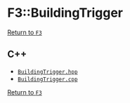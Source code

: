 # F3::BuildingTrigger

[Return to `F3`](/docs/F3.md)

## C++

- [`BuildingTrigger.hpp`](/c++/include/BuildingTrigger.hpp)
- [`BuildingTrigger.cpp`](/c++/source/BuildingTrigger.cpp)

[Return to `F3`](/docs/F3.md)